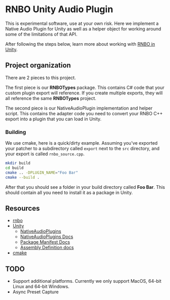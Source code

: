 # RNBO Unity Audio Plugin

This is experimental software, use at your own risk.
Here we implement a Native Audio Plugin for Unity as well as a helper object for working around some of the limitations of that API.

After following the steps below, learn more about working with [RNBO in Unity](docs/GUIDE.md).

## Project organization

There are 2 pieces to this project.

The first piece is our **RNBOTypes** package. This contains C# code that your custom plugin 
export will reference. If you create multiple exports, they will all reference the same **RNBOTypes** 
project.

The second piece is our NativeAudioPlugin implementation and helper script.  This contains the
adapter code you need to convert your RNBO C++ export into a plugin that you can load in Unity.

### Building

We use cmake, here is a quick/dirty example. Assuming you've exported your patcher to a subdirectory
called `export` next to the `src` directory, and your export is called `rnbo_source.cpp`.

```sh
mkdir build
cd build
cmake .. -DPLUGIN_NAME="Foo Bar"
cmake --build .
```

After that you should see a folder in your build directory called **Foo Bar**. This should contain
all you need to install it as a package in Unity.


## Resources

* [rnbo](https://rnbo.cycling74.com/)
* [Unity](https://unity.com/)
  * [NativeAudioPlugins](https://github.com/Unity-Technologies/NativeAudioPlugins)
  * [NativeAudioPlugins Docs](https://docs.unity3d.com/Manual/AudioMixerNativeAudioPlugin.html)
  * [Package Manifest Docs](https://docs.unity3d.com/Manual/upm-manifestPkg.html)
  * [Assembly Definition docs](https://docs.unity3d.com/Manual/ScriptCompilationAssemblyDefinitionFiles.html)
* [cmake](https://cmake.org/)

## TODO

* Support additional platforms. Currently we only support MacOS, 64-bit Linux and 64-bit Windows.
* Async Preset Capture
